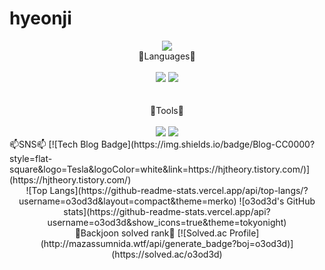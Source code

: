 # hyeonji
<div align="center">
<img src="https://capsule-render.vercel.app/api?type=waving&color=auto&height=200&section=header&text=Hyeonji_Github&fontSize=90" />
</DIV>

<div align="center">
	📕Languages📕</br> 
	</br>
	<img src="https://img.shields.io/badge/Python-007396?style=flat&logo=python&logoColor=white" />
	<img src="https://img.shields.io/badge/C-E34F26?style=flat&logo=C&logoColor=white" />
	
</div>	
</br></br>
<div align="center">
	🔧Tools🔧</br>
	</br>
	<img src="https://img.shields.io/badge/visualstudiocode-007ACC?style=flat&logo=visualstudiocode&logoColor=white" />
	<img src="https://img.shields.io/badge/pycharm-000000?style=flat&logo=pycharm&logoColor=white" />
</div>
	📫SNS📫
	[![Tech Blog Badge](https://img.shields.io/badge/Blog-CC0000?style=flat-square&logo=Tesla&logoColor=white&link=https://hjtheory.tistory.com/)](https://hjtheory.tistory.com/) 
</div>

<div align="center">
	![Top Langs](https://github-readme-stats.vercel.app/api/top-langs/?username=o3od3d&layout=compact&theme=merko)
	![o3od3d's GitHub stats](https://github-readme-stats.vercel.app/api?username=o3od3d&show_icons=true&theme=tokyonight)  
</div>
<div align="center">
	🥇Backjoon solved rank🥇
	[![Solved.ac Profile](http://mazassumnida.wtf/api/generate_badge?boj=o3od3d)](https://solved.ac/o3od3d)
</div>
